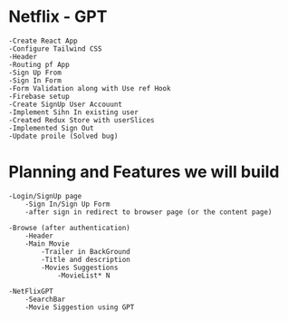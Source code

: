 
# Netflix - GPT
    -Create React App
    -Configure Tailwind CSS
    -Header
    -Routing pf App
    -Sign Up From
    -Sign In Form
    -Form Validation along with Use ref Hook
    -Firebase setup
    -Create SignUp User Accouunt
    -Implement Sihn In existing user
    -Created Redux Store with userSlices
    -Implemented Sign Out
    -Update proile (Solved bug)

# Planning and Features we will build
    -Login/SignUp page
        -Sign In/Sign Up Form
        -after sign in redirect to browser page (or the content page)
    
    -Browse (after authentication)
        -Header
        -Main Movie
            -Trailer in BackGround
            -Title and description
            -Movies Suggestions
                -MovieList* N

    -NetFlixGPT
        -SearchBar
        -Movie Siggestion using GPT